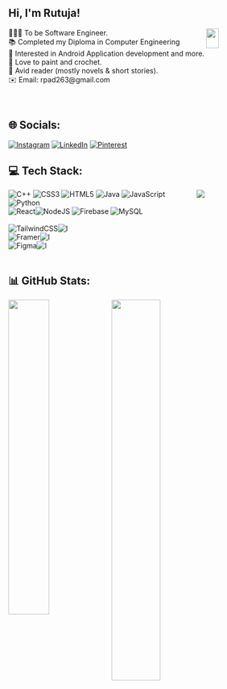 ## Hi, I'm Rutuja!
<img align="right" width="22%" height="10%" src="https://media.tenor.com/QtNJWLGD5KwAAAAM/work-working.gif"/>
👩🏻‍💻 To be Software Engineer.</br>
📚 Completed my Diploma in Computer Engineering</br>
📱 Interested in Android Application development and more.</br>
🎨 Love to paint and crochet.</br>
📖 Avid reader (mostly novels & short stories).</br>
✉️ Email: rpad263@gmail.com</br></br></br>



## 🌐 Socials:
[![Instagram](https://img.shields.io/badge/Instagram-E4405F?style=for-the-badge&logo=instagram&logoColor=white)](https://instagram.com/rutuja2635) [![LinkedIn](https://img.shields.io/badge/LinkedIn-0077B5?style=for-the-badge&logo=linkedin&logoColor=white)](https://www.linkedin.com/in/rutuja-padar-073b26252/) [![Pinterest](https://img.shields.io/badge/Pinterest-E60023?style=for-the-badge&logo=pinterest)](https://pinterest.com/rutuja2635) 
</br>
## 💻 Tech Stack:
<img align="right" src="https://github-readme-stats.vercel.app/api/top-langs/?username=rutujapadar&theme=dark&hide_border=false&include_all_commits=false&count_private=false&layout=compact"/>

![C++](https://img.shields.io/badge/c++-%2300599C.svg?style=for-the-badge&logo=c%2B%2B&logoColor=white) ![CSS3](https://img.shields.io/badge/css3-%231572B6.svg?style=for-the-badge&logo=css3&logoColor=white) ![HTML5](https://img.shields.io/badge/html5-%23E34F26.svg?style=for-the-badge&logo=html5&logoColor=white) ![Java](https://img.shields.io/badge/java-%23ED8B00.svg?style=for-the-badge&logo=openjdk&logoColor=white) ![JavaScript](https://img.shields.io/badge/javascript-%23323330.svg?style=for-the-badge&logo=javascript&logoColor=%23F7DF1E) ![Python](https://img.shields.io/badge/python-3670A0?style=for-the-badge&logo=python&logoColor=ffdd54)  </br>![React](https://img.shields.io/badge/react-%2320232a.svg?style=for-the-badge&logo=react&logoColor=%2361DAFB)![NodeJS](https://img.shields.io/badge/node.js-6DA55F?style=for-the-badge&logo=node.js&logoColor=white) ![Firebase](https://img.shields.io/badge/firebase-a08021?style=for-the-badge&logo=firebase&logoColor=ffcd34) ![MySQL](https://img.shields.io/badge/mysql-4479A1.svg?style=for-the-badge&logo=mysql&logoColor=white)  </br> </br>![TailwindCSS](https://img.shields.io/badge/tailwindcss-%2338B2AC.svg?style=for-the-badge&logo=tailwind-css&logoColor=white)![l](https://img.shields.io/badge/Learning-808080?style=for-the-badge&logoColor=white)<br/> ![Framer](https://img.shields.io/badge/Framer-black?style=for-the-badge&logo=framer&logoColor=blue)![l](https://img.shields.io/badge/Learning-808080?style=for-the-badge&logoColor=white)<br/> ![Figma](https://img.shields.io/badge/figma-%23F24E1E.svg?style=for-the-badge&logo=figma&logoColor=white)![l](https://img.shields.io/badge/Learning-808080?style=for-the-badge&logoColor=white)
</br></br>

## 📊 GitHub Stats:

<img align="left"  width="40%" height="40%" src="https://github-readme-stats.vercel.app/api?username=rutujapadar&theme=dark&hide_border=false&include_all_commits=false&count_private=false"/>

<img align="left"  width="44%" height="44%" src="https://github-readme-streak-stats.herokuapp.com/?user=rutujapadar&theme=dark&hide_border=false&layout=compact" />


<!-- Proudly created with GPRM ( https://gprm.itsvg.in ) -->
<!--
**rutujapadar/rutujapadar** is a ✨ _special_ ✨ repository because its `README.md` (this file) appears on your GitHub profile.

Here are some ideas to get you started:

- 🔭 I’m currently working on ...
- 🌱 I’m currently learning ...
- 👯 I’m looking to collaborate on ...
- 🤔 I’m looking for help with ...
- 💬 Ask me about ...
- 📫 How to reach me: ...
- 😄 Pronouns: ...
- ⚡ Fun fact: ...
-->
